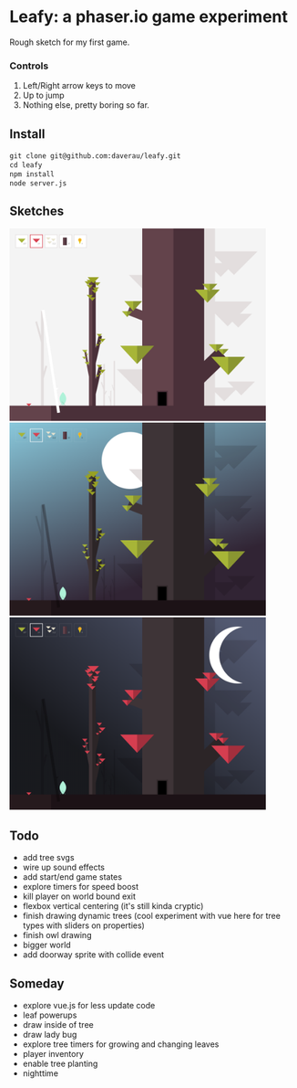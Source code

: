# Leafy: a phaser.io game experiment

Rough sketch for my first game.

### Controls
1. Left/Right arrow keys to move
2. Up to jump
3. Nothing else, pretty boring so far.

## Install
```
git clone git@github.com:daverau/leafy.git
cd leafy
npm install
node server.js
```

## Sketches
<img src="https://raw.githubusercontent.com/daverau/leafy/master/sketches/day.png" width="450">
<img src="https://raw.githubusercontent.com/daverau/leafy/master/sketches/night.png" width="450">
<img src="https://raw.githubusercontent.com/daverau/leafy/master/sketches/fall.png" width="450">

## Todo
- add tree svgs
- wire up sound effects
- add start/end game states
- explore timers for speed boost
- kill player on world bound exit
- flexbox vertical centering (it's still kinda cryptic)
- finish drawing dynamic trees (cool experiment with vue here for tree types with sliders on properties)
- finish owl drawing
- bigger world
- add doorway sprite with collide event

## Someday
- explore vue.js for less update code
- leaf powerups
- draw inside of tree
- draw lady bug
- explore tree timers for growing and changing leaves
- player inventory
- enable tree planting
- nighttime